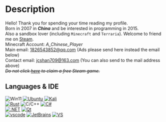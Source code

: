# Description
Hello! Thank you for spending your time reading my profile.  
Born in 2007 in ***China*** and be interested in programming in 2015.  
Also a sandbox lover (including `Minecraft` and `Terraria`). Welcome to friend me on [Steam](https://steamcommunity.com/profiles/76561199083220868).  
Minecraft Account: *A_Chinese_Player*  
Main email: 1826543852@qq.com (Ads please send here instead the email below)  
Contact email: jcshan709@163.com (You can also send to the mail address above)  
*~~Do not click [here](https://t.ly/2GjzH) to claim a free Steam game.~~*  

## Languages & IDE
![Win11](https://img.shields.io/badge/Windows-11-aqua) [![Ubuntu](https://img.shields.io/badge/Linux-Ubuntu-red?logo=ubuntu)](https://ubuntu.com) [![Kali](https://img.shields.io/badge/Linux-Kali%20Linux-red?logo=kalilinux&logoColor=white)](https://kali.org)   
[![Rust](https://img.shields.io/badge/Language-Rust-orange?logo=rust)](https://www.rust-lang.org) ![C/C++](https://img.shields.io/badge/Language-C%2FC++-blue?logo=cplusplus) [![C#](https://img.shields.io/badge/Language-C%23-blue)](https://dot.net)  
[![.NET](https://img.shields.io/badge/Framework-.NET%20Core-blue?logo=dotnet)](https://dot.net) [![Qt](https://img.shields.io/badge/Framework-Qt-lime?logo=qt)](https://qt.io)  
[![vscode](https://img.shields.io/badge/Editor-Visual%20Studio%20Code-blue)](https://code.visualstudio.com) [![JetBrains](https://img.shields.io/badge/IDE-JetBrains-red?logo=jetbrains)](https://www.jetbrains.com) [![VS](https://img.shields.io/badge/IDE-Visual%20Studio-purple)](https://visualstudio.microsoft.com)  
